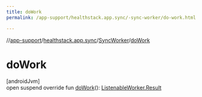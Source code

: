 ```yaml
---
title: doWork
permalink: /app-support/healthstack.app.sync/-sync-worker/do-work.html

---
```

//[app-support](../../../index.html)/[healthstack.app.sync](../index.html)/[SyncWorker](index.html)/[doWork](do-work.html)



# doWork



[androidJvm]\
open suspend override fun [doWork](do-work.html)(): [ListenableWorker.Result](https://developer.android.com/reference/kotlin/androidx/work/ListenableWorker.Result.html)




